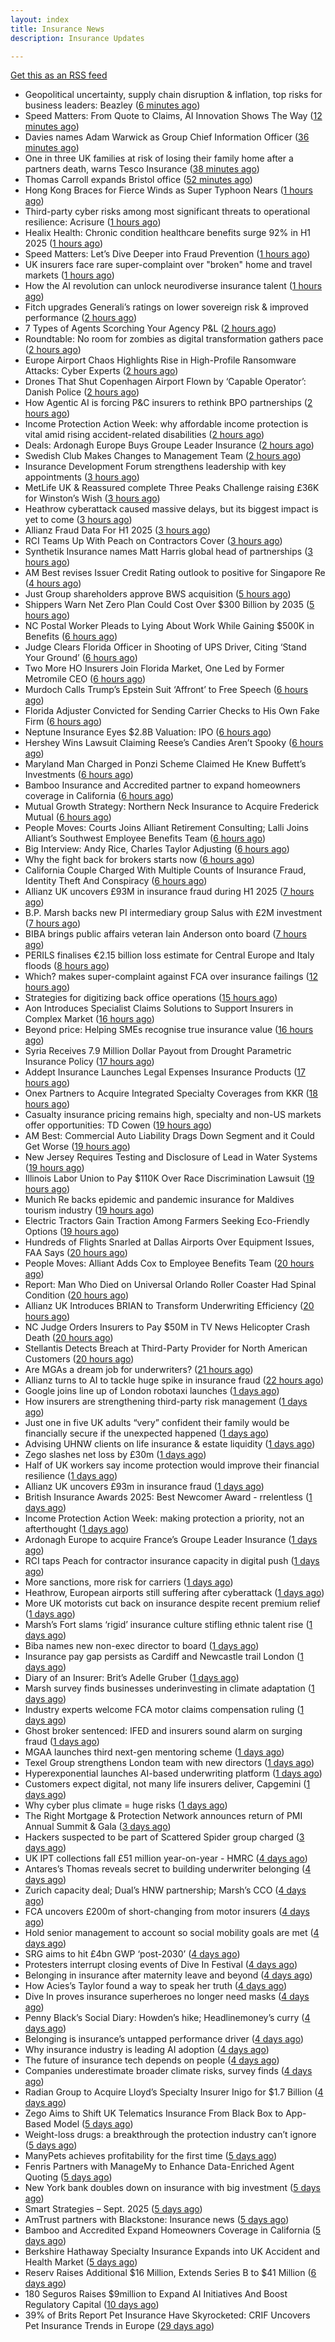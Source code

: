 ```yaml
---
layout: index
title: Insurance News
description: Insurance Updates

---
```


[Get this as an RSS feed](/insurance.rss)

<!-- news_marker starts -->
- Geopolitical uncertainty, supply chain disruption & inflation, top risks for business leaders: Beazley ([6 minutes ago](https://www.reinsurancene.ws/geopolitical-uncertainty-supply-chain-disruption-inflation-top-risks-for-business-leaders-beazley/))
- Speed Matters: From Quote to Claims, AI Innovation Shows The Way ([12 minutes ago](https://insurance-edge.net/2025/09/23/speed-matters-from-quote-to-claims-ai-innovation-shows-the-way/))
- Davies names Adam Warwick as Group Chief Information Officer ([36 minutes ago](https://www.reinsurancene.ws/davies-names-adam-warwick-as-group-chief-information-officer/))
- One in three UK families at risk of losing their family home after a partners death, warns Tesco Insurance ([38 minutes ago](https://ifamagazine.com/one-in-three-uk-families-at-risk-of-losing-their-family-home-after-a-partners-death-warns-tesco-insurance/))
- Thomas Carroll expands Bristol office ([52 minutes ago](https://www.postonline.co.uk/broker/7959080/thomas-carroll-expands-bristol-office))
- Hong Kong Braces for Fierce Winds as Super Typhoon Nears ([1 hours ago](https://www.insurancejournal.com/news/international/2025/09/23/840224.htm))
- Third-party cyber risks among most significant threats to operational resilience: Acrisure ([1 hours ago](https://www.reinsurancene.ws/third-party-cyber-risks-among-most-significant-threats-to-operational-resilience-acrisure/))
- Healix Health: Chronic condition healthcare benefits surge 92% in H1 2025 ([1 hours ago](https://ifamagazine.com/healix-health-chronic-condition-healthcare-benefits-surge-92-in-h1-2025/))
- Speed Matters: Let’s Dive Deeper into Fraud Prevention ([1 hours ago](https://insurance-edge.net/2025/09/23/speed-matters-lets-dive-deeper-into-fraud-prevention/))
- UK insurers face rare super-complaint over "broken" home and travel markets ([1 hours ago](https://www.insurancebusinessmag.com/uk/news/breaking-news/uk-insurers-face-rare-supercomplaint-over-broken-home-and-travel-markets-550601.aspx))
- How the AI revolution can unlock neurodiverse insurance talent ([1 hours ago](https://www.postonline.co.uk/people/7958951/how-the-ai-revolution-can-unlock-neurodiverse-insurance-talent))
- Fitch upgrades Generali’s ratings on lower sovereign risk & improved performance ([2 hours ago](https://www.reinsurancene.ws/fitch-upgrades-generalis-ratings-on-lower-sovereign-risk-improved-performance/))
- 7 Types of Agents Scorching Your Agency P&L ([2 hours ago](https://www.insurancejournal.com/blogs/agentsync/2025/09/23/839184.htm))
- Roundtable: No room for zombies as digital transformation gathers pace ([2 hours ago](https://www.postonline.co.uk/market-access/technology/7958957/roundtable-no-room-for-zombies-as-digital-transformation-gathers-pace))
- Europe Airport Chaos Highlights Rise in High-Profile Ransomware Attacks: Cyber Experts ([2 hours ago](https://www.insurancejournal.com/news/international/2025/09/23/840220.htm))
- Drones That Shut Copenhagen Airport Flown by ‘Capable Operator’: Danish Police ([2 hours ago](https://www.insurancejournal.com/news/international/2025/09/23/840216.htm))
- How Agentic AI is forcing P&C insurers to rethink BPO partnerships ([2 hours ago](https://www.dig-in.com/opinion/agentic-ais-impact-on-bpo-partnerships))
- Income Protection Action Week: why affordable income protection is vital amid rising accident-related disabilities ([2 hours ago](https://ifamagazine.com/income-protection-action-week-why-affordable-income-protection-is-vital-amid-rising-accident-related-disabilities/))
- Deals: Ardonagh Europe Buys Groupe Leader Insurance ([2 hours ago](https://insurance-edge.net/2025/09/23/deals-ardonagh-europe-buys-groupe-leader-insurance/))
- Swedish Club Makes Changes to Management Team ([2 hours ago](https://insurance-edge.net/2025/09/23/swedish-club-makes-changes-to-management-team/))
- Insurance Development Forum strengthens leadership with key appointments ([3 hours ago](https://www.reinsurancene.ws/insurance-development-forum-strengthens-leadership-with-key-appointments/))
- MetLife UK & Reassured complete Three Peaks Challenge raising £36K for Winston’s Wish ([3 hours ago](https://ifamagazine.com/metlife-uk-reassured-complete-three-peaks-challenge-raising-36k-for-winstons-wish/))
- Heathrow cyberattack caused massive delays, but its biggest impact is yet to come ([3 hours ago](https://www.insurancebusinessmag.com/uk/news/cyber/heathrow-cyberattack-caused-massive-delays-but-its-biggest-impact-is-yet-to-come-550593.aspx))
- Allianz Fraud Data For H1 2025 ([3 hours ago](https://insurance-edge.net/2025/09/23/allianz-fraud-data-for-h1-2025/))
- RCI Teams Up With Peach on Contractors Cover ([3 hours ago](https://insurance-edge.net/2025/09/23/rci-teams-up-with-peach-on-contractors-cover/))
- Synthetik Insurance names Matt Harris global head of partnerships ([3 hours ago](https://www.insurancebusinessmag.com/uk/news/breaking-news/synthetik-insurance-names-matt-harris-global-head-of-partnerships-550582.aspx))
- AM Best revises Issuer Credit Rating outlook to positive for Singapore Re ([4 hours ago](https://www.reinsurancene.ws/am-best-revises-issuer-credit-rating-outlook-to-positive-for-singapore-re/))
- Just Group shareholders approve BWS acquisition ([5 hours ago](https://www.reinsurancene.ws/just-group-shareholders-approve-bws-acquisition/))
- Shippers Warn Net Zero Plan Could Cost Over $300 Billion by 2035 ([5 hours ago](https://www.insurancejournal.com/news/international/2025/09/23/840058.htm))
- NC Postal Worker Pleads to Lying About Work While Gaining $500K in Benefits ([6 hours ago](https://www.insurancejournal.com/news/southeast/2025/09/23/840140.htm))
- Judge Clears Florida Officer in Shooting of UPS Driver, Citing ‘Stand Your Ground’ ([6 hours ago](https://www.insurancejournal.com/news/southeast/2025/09/23/840111.htm))
- Two More HO Insurers Join Florida Market, One Led by Former Metromile CEO ([6 hours ago](https://www.insurancejournal.com/news/southeast/2025/09/23/840162.htm))
- Murdoch Calls Trump’s Epstein Suit ‘Affront’ to Free Speech ([6 hours ago](https://www.insurancejournal.com/news/national/2025/09/23/840167.htm))
- Florida Adjuster Convicted for Sending Carrier Checks to His Own Fake Firm ([6 hours ago](https://www.insurancejournal.com/news/southeast/2025/09/23/840186.htm))
- Neptune Insurance Eyes $2.8B Valuation: IPO ([6 hours ago](https://www.insurancejournal.com/news/national/2025/09/23/840157.htm))
- Hershey Wins Lawsuit Claiming Reese’s Candies Aren’t Spooky ([6 hours ago](https://www.insurancejournal.com/news/national/2025/09/23/840171.htm))
- Maryland Man Charged in Ponzi Scheme Claimed He Knew Buffett’s Investments ([6 hours ago](https://www.insurancejournal.com/news/east/2025/09/23/840203.htm))
- Bamboo Insurance and Accredited partner to expand homeowners coverage in California ([6 hours ago](https://www.reinsurancene.ws/bamboo-insurance-and-accredited-partner-to-expand-homeowners-coverage-in-california/))
- Mutual Growth Strategy: Northern Neck Insurance to Acquire Frederick Mutual ([6 hours ago](https://www.insurancejournal.com/news/east/2025/09/23/840159.htm))
- People Moves: Courts Joins Alliant Retirement Consulting; Lalli Joins Alliant’s Southwest Employee Benefits Team ([6 hours ago](https://www.insurancejournal.com/news/west/2025/09/23/839504.htm))
- Big Interview: Andy Rice, Charles Taylor Adjusting ([6 hours ago](https://www.postonline.co.uk/claims/7958280/big-interview-andy-rice-charles-taylor-adjusting))
- Why the fight back for brokers starts now ([6 hours ago](https://www.postonline.co.uk/broker/7959061/why-the-fight-back-for-brokers-starts-now))
- California Couple Charged With Multiple Counts of Insurance Fraud, Identity Theft And Conspiracy ([6 hours ago](https://www.insurancejournal.com/news/west/2025/09/23/839878.htm))
- Allianz UK uncovers £93M in insurance fraud during H1 2025 ([7 hours ago](https://www.insurancebusinessmag.com/uk/news/breaking-news/allianz-uk-uncovers-93m-in-insurance-fraud-during-h1-2025-550556.aspx))
- B.P. Marsh backs new PI intermediary group Salus with £2M investment ([7 hours ago](https://www.insurancebusinessmag.com/uk/news/breaking-news/b-p--marsh-backs-new-pi-intermediary-group-salus-with-2m-investment-550555.aspx))
- BIBA brings public affairs veteran Iain Anderson onto board ([7 hours ago](https://www.insurancebusinessmag.com/uk/news/breaking-news/biba-brings-public-affairs-veteran-iain-anderson-onto-board-550552.aspx))
- PERILS finalises €2.15 billion loss estimate for Central Europe and Italy floods ([8 hours ago](https://www.insurancebusinessmag.com/uk/news/catastrophe/perils-finalises-2-15-billion-loss-estimate-for-central-europe-and-italy-floods-550548.aspx))
- Which? makes super-complaint against FCA over insurance failings ([12 hours ago](https://www.postonline.co.uk/news/7959078/which-makes-super-complaint-against-fca-over-insurance-failings))
- Strategies for digitizing back office operations ([15 hours ago](https://www.dig-in.com/opinion/strategies-for-digitizing-back-office-operations))
- Aon Introduces Specialist Claims Solutions to Support Insurers in Complex Market ([16 hours ago](https://www.insurtechinsights.com/aon-introduces-specialist-claims-solutions-to-support-insurers-in-complex-market/))
- Beyond price: Helping SMEs recognise true insurance value ([16 hours ago](https://www.insurancebusinessmag.com/uk/news/breaking-news/beyond-price-helping-smes-recognise-true-insurance-value-550578.aspx))
- Syria Receives 7.9 Million Dollar Payout from Drought Parametric Insurance Policy ([17 hours ago](https://www.insurtechinsights.com/syria-receives-7-9-million-dollar-payout-from-drought-parametric-insurance-policy/))
- Addept Insurance Launches Legal Expenses Insurance Products ([17 hours ago](https://www.insurtechinsights.com/addept-insurance-launches-legal-expenses-insurance-products/))
- Onex Partners to Acquire Integrated Specialty Coverages from KKR ([18 hours ago](https://www.insurtechinsights.com/onex-partners-to-acquire-integrated-specialty-coverages-from-kkr/))
- Casualty insurance pricing remains high, specialty and non-US markets offer opportunities: TD Cowen ([19 hours ago](https://www.reinsurancene.ws/casualty-insurance-pricing-remains-high-specialty-and-non-us-markets-offer-opportunities-td-cowen/))
- AM Best: Commercial Auto Liability Drags Down Segment and it Could Get Worse ([19 hours ago](https://www.insurancejournal.com/news/national/2025/09/22/840105.htm))
- New Jersey Requires Testing and Disclosure of Lead in Water Systems ([19 hours ago](https://www.insurancejournal.com/news/east/2025/09/22/840133.htm))
- Illinois Labor Union to Pay $110K Over Race Discrimination Lawsuit ([19 hours ago](https://www.insurancejournal.com/news/midwest/2025/09/22/840126.htm))
- Munich Re backs epidemic and pandemic insurance for Maldives tourism industry ([19 hours ago](https://www.reinsurancene.ws/munich-re-backs-epidemic-and-pandemic-insurance-for-maldives-tourism-industry/))
- Electric Tractors Gain Traction Among Farmers Seeking Eco-Friendly Options ([19 hours ago](https://www.insurancejournal.com/news/midwest/2025/09/22/840121.htm))
- Hundreds of Flights Snarled at Dallas Airports Over Equipment Issues, FAA Says ([20 hours ago](https://www.insurancejournal.com/news/southcentral/2025/09/22/840118.htm))
- People Moves: Alliant Adds Cox to Employee Benefits Team ([20 hours ago](https://www.insurancejournal.com/news/southcentral/2025/09/22/840115.htm))
- Report: Man Who Died on Universal Orlando Roller Coaster Had Spinal Condition ([20 hours ago](https://www.insurancejournal.com/news/southeast/2025/09/22/840107.htm))
- Allianz UK Introduces BRIAN to Transform Underwriting Efficiency ([20 hours ago](https://www.insurtechinsights.com/allianz-uk-introduces-brian-to-transform-underwriting-efficiency/))
- NC Judge Orders Insurers to Pay $50M in TV News Helicopter Crash Death ([20 hours ago](https://www.insurancejournal.com/news/southeast/2025/09/22/840095.htm))
- Stellantis Detects Breach at Third-Party Provider for North American Customers ([20 hours ago](https://www.insurancejournal.com/news/national/2025/09/22/840097.htm))
- Are MGAs a dream job for underwriters? ([21 hours ago](https://www.insurancebusinessmag.com/uk/news/breaking-news/are-mgas-a-dream-job-for-underwriters-550505.aspx))
- Allianz turns to AI to tackle huge spike in insurance fraud ([22 hours ago](https://www.insurancebusinessmag.com/uk/news/breaking-news/allianz-turns-to-ai-to-tackle-huge-spike-in-insurance-fraud-550492.aspx))
- Google joins line up of London robotaxi launches ([1 days ago](https://www.insurancebusinessmag.com/uk/news/auto-motor/google-joins-line-up-of-london-robotaxi-launches-550480.aspx))
- How insurers are strengthening third-party risk management ([1 days ago](https://www.insurancebusinessmag.com/uk/news/breaking-news/how-insurers-are-strengthening-thirdparty-risk-management-550476.aspx))
- Just one in five UK adults “very” confident their family would be financially secure if the unexpected happened ([1 days ago](https://ifamagazine.com/just-one-in-five-uk-adults-very-confident-their-family-would-be-financially-secure-if-the-unexpected-happened/))
- Advising UHNW clients on life insurance & estate liquidity ([1 days ago](https://ifamagazine.com/advising-uhnw-clients-on-life-insurance-estate-liquidity/))
- Zego slashes net loss by £30m ([1 days ago](https://www.postonline.co.uk/technology/7959075/zego-slashes-net-loss-by-%C2%A330m))
- Half of UK workers say income protection would improve their financial resilience ([1 days ago](https://ifamagazine.com/half-of-uk-workers-say-income-protection-would-improve-their-financial-resilience/))
- Allianz UK uncovers £93m in insurance fraud ([1 days ago](https://www.postonline.co.uk/news/7959074/allianz-uk-uncovers-%C2%A393m-in-insurance-fraud))
- British Insurance Awards 2025: Best Newcomer Award - rrelentless ([1 days ago](https://www.postonline.co.uk/market-access/7959017/british-insurance-awards-2025-best-newcomer-award-rrelentless))
- Income Protection Action Week: making protection a priority, not an afterthought ([1 days ago](https://ifamagazine.com/income-protection-awareness-week-making-protection-a-priority-not-an-afterthought/))
- Ardonagh Europe to acquire France’s Groupe Leader Insurance ([1 days ago](https://www.insurancebusinessmag.com/uk/news/mergers-acquisitions/ardonagh-europe-to-acquire-frances-groupe-leader-insurance-550451.aspx))
- RCI taps Peach for contractor insurance capacity in digital push ([1 days ago](https://www.insurancebusinessmag.com/uk/news/construction-engineering/rci-taps-peach-for-contractor-insurance-capacity-in-digital-push-550442.aspx))
- More sanctions, more risk for carriers ([1 days ago](https://www.insurancebusinessmag.com/uk/news/breaking-news/more-sanctions-more-risk-for-carriers-550434.aspx))
- Heathrow, European airports still suffering after cyberattack ([1 days ago](https://www.insurancebusinessmag.com/uk/news/breaking-news/heathrow-european-airports-still-suffering-after-cyberattack-550421.aspx))
- More UK motorists cut back on insurance despite recent premium relief ([1 days ago](https://www.insurancebusinessmag.com/uk/news/auto-motor/more-uk-motorists-cut-back-on-insurance-despite-recent-premium-relief-550425.aspx))
- Marsh’s Fort slams ‘rigid’ insurance culture stifling ethnic talent rise ([1 days ago](https://www.postonline.co.uk/people/7959071/marsh%E2%80%99s-fort-slams-%E2%80%98rigid%E2%80%99-insurance-culture-stifling-ethnic-talent-rise))
- Biba names new non-exec director to board ([1 days ago](https://www.postonline.co.uk/news/7959066/biba-names-new-non-exec-director-to-board))
- Insurance pay gap persists as Cardiff and Newcastle trail London ([1 days ago](https://www.postonline.co.uk/people/7958057/insurance-pay-gap-persists-as-cardiff-and-newcastle-trail-london))
- Diary of an Insurer: Brit’s Adelle Gruber ([1 days ago](https://www.postonline.co.uk/commercial/7957920/diary-of-an-insurer-brit%E2%80%99s-adelle-gruber))
- Marsh survey finds businesses underinvesting in climate adaptation ([1 days ago](https://www.insurancebusinessmag.com/uk/news/breaking-news/marsh-survey-finds-businesses-underinvesting-in-climate-adaptation-550396.aspx))
- Industry experts welcome FCA motor claims compensation ruling ([1 days ago](https://www.insurancebusinessmag.com/uk/news/breaking-news/industry-experts-welcome-fca-motor-claims-compensation-ruling-550389.aspx))
- Ghost broker sentenced: IFED and insurers sound alarm on surging fraud ([1 days ago](https://www.insurancebusinessmag.com/uk/news/breaking-news/ghost-broker-sentenced-ifed-and-insurers-sound-alarm-on-surging-fraud-550387.aspx))
- MGAA launches third next-gen mentoring scheme ([1 days ago](https://www.insurancebusinessmag.com/uk/news/breaking-news/mgaa-launches-third-nextgen-mentoring-scheme-550386.aspx))
- Texel Group strengthens London team with new directors ([1 days ago](https://www.insurancebusinessmag.com/uk/news/breaking-news/texel-group-strengthens-london-team-with-new-directors-550385.aspx))
- Hyperexponential launches AI-based underwriting platform ([1 days ago](https://www.dig-in.com/news/hyperexponential-launches-ai-based-underwriting-platform))
- Customers expect digital, not many life insurers deliver, Capgemini ([1 days ago](https://www.dig-in.com/news/customers-expect-digital-not-many-life-insurers-deliver-capgemini))
- Why cyber plus climate = huge risks ([1 days ago](https://www.insurancebusinessmag.com/uk/news/breaking-news/why-cyber-plus-climate--huge-risks-550427.aspx))
- The Right Mortgage & Protection Network announces return of PMI Annual Summit & Gala ([3 days ago](https://ifamagazine.com/the-right-mortgage-protection-network-announces-return-of-pmi-annual-summit-gala/))
- Hackers suspected to be part of Scattered Spider group charged ([3 days ago](https://www.insurancebusinessmag.com/uk/news/cyber/hackers-suspected-to-be-part-of-scattered-spider-group-charged-550292.aspx))
- UK IPT collections fall £51 million year-on-year - HMRC ([4 days ago](https://www.insurancebusinessmag.com/uk/news/breaking-news/uk-ipt-collections-fall-51-million-yearonyear--hmrc-550290.aspx))
- Antares’s Thomas reveals secret to building underwriter belonging ([4 days ago](https://www.postonline.co.uk/people/7959059/antares%E2%80%99s-thomas-reveals-secret-to-building-underwriter-belonging))
- Zurich capacity deal; Dual’s HNW partnership; Marsh’s CCO ([4 days ago](https://www.postonline.co.uk/news/7959062/zurich-capacity-deal-dual%E2%80%99s-hnw-partnership-marsh%E2%80%99s-cco))
- FCA uncovers £200m of short-changing from motor insurers ([4 days ago](https://www.postonline.co.uk/news/7959067/fca-uncovers-%C2%A3200m-of-short-changing-from-motor-insurers))
- Hold senior management to account so social mobility goals are met ([4 days ago](https://www.postonline.co.uk/news/7959058/hold-senior-management-to-account-so-social-mobility-goals-are-met))
- SRG aims to hit £4bn GWP ‘post-2030’ ([4 days ago](https://www.postonline.co.uk/broker/7959060/srg-aims-to-hit-%C2%A34bn-gwp-%E2%80%98post-2030%E2%80%99))
- Protesters interrupt closing events of Dive In Festival ([4 days ago](https://www.postonline.co.uk/lloyd%E2%80%99slondon/7959065/protesters-interrupt-closing-events-of-dive-in-festival))
- Belonging in insurance after maternity leave and beyond ([4 days ago](https://www.postonline.co.uk/claims/7958185/belonging-in-insurance-after-maternity-leave-and-beyond))
- How Acies’s Taylor found a way to speak her truth ([4 days ago](https://www.postonline.co.uk/commercial/7958176/how-acies%E2%80%99s-taylor-found-a-way-to-speak-her-truth))
- Dive In proves insurance superheroes no longer need masks ([4 days ago](https://www.postonline.co.uk/people/7958972/dive-in-proves-insurance-superheroes-no-longer-need-masks))
- Penny Black’s Social Diary: Howden’s hike; Headlinemoney’s curry ([4 days ago](https://www.postonline.co.uk/people/7958898/penny-black%E2%80%99s-social-diary-howden%E2%80%99s-hike-headlinemoney%E2%80%99s-curry))
- Belonging is insurance’s untapped performance driver ([4 days ago](https://www.postonline.co.uk/broker/7958271/belonging-is-insurance%E2%80%99s-untapped-performance-driver))
- Why insurance industry is leading AI adoption ([4 days ago](https://www.dig-in.com/opinion/why-insurance-industry-is-leading-ai-adoption))
- The future of insurance tech depends on people ([4 days ago](https://www.dig-in.com/opinion/the-future-of-insurance-tech-depends-on-people))
- Companies underestimate broader climate risks, survey finds ([4 days ago](https://www.dig-in.com/articles/companies-underestimate-broader-climate-risks-survey-finds))
- Radian Group to Acquire Lloyd’s Specialty Insurer Inigo for $1.7 Billion ([4 days ago](https://www.insurtechinsights.com/radian-group-to-acquire-lloyds-specialty-insurer-inigo-for-1-7-billion/))
- Zego Aims to Shift UK Telematics Insurance From Black Box to App-Based Model ([5 days ago](https://thefintechtimes.com/zego-aims-to-shift-uk-telematics-insurance-from-black-box-to-app-based-model/))
- Weight-loss drugs: a breakthrough the protection industry can’t ignore ([5 days ago](https://ifamagazine.com/weight-loss-drugs-a-breakthrough-the-protection-industry-cant-ignore/))
- ManyPets achieves profitability for the first time ([5 days ago](https://www.postonline.co.uk/personal/7959057/manypets-achieves-profitability-for-the-first-time))
- Fenris Partners with ManageMy to Enhance Data-Enriched Agent Quoting ([5 days ago](https://www.insurtechinsights.com/fenris-partners-with-managemy-to-enhance-data-enriched-agent-quoting/))
- New York bank doubles down on insurance with big investment ([5 days ago](https://www.dig-in.com/news/new-york-bank-doubles-down-on-insurance-with-big-investment))
- Smart Strategies – Sept. 2025 ([5 days ago](https://www.dig-in.com/news/smart-insurance-strategies-sept-2025))
- AmTrust partners with Blackstone: Insurance news ([5 days ago](https://www.dig-in.com/news/amtrust-partners-with-blackstone-insurance-news))
- Bamboo and Accredited Expand Homeowners Coverage in California ([5 days ago](https://www.insurtechinsights.com/bamboo-and-accredited-expand-homeowners-coverage-in-california/))
- Berkshire Hathaway Specialty Insurance Expands into UK Accident and Health Market ([5 days ago](https://www.insurtechinsights.com/berkshire-hathaway-specialty-insurance-expands-into-uk-accident-and-health-market/))
- Reserv Raises Additional $16 Million, Extends Series B to $41 Million ([6 days ago](https://www.insurtechinsights.com/reserv-raises-additional-16-million-extends-series-b-to-41-million/))
- 180 Seguros Raises $9million to Expand AI Initiatives And Boost Regulatory Capital ([10 days ago](https://thefintechtimes.com/180-seguros-raises-9m-to-expand-ai-initiatives-and-boost-regulatory-capital/))
- 39% of Brits Report Pet Insurance Have Skyrocketed: CRIF Uncovers Pet Insurance Trends in Europe ([29 days ago](https://thefintechtimes.com/39-of-brits-report-pet-insurance-have-skyrocketed-crif-uncovers-pet-insurance-trends-in-europe/))

<!-- news_marker ends -->